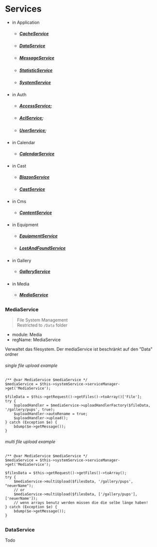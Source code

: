 # Services
- in Application
    - ##### [CacheService](#CacheService)
    - ##### [DataService](#DataService)
    - ##### [MessageService](#MessageService)
    - ##### [StatisticService](#StatisticService)
    - ##### [SystemService](#SystemService)
- in Auth
    - ##### [AccessService](#AccessService);
    - ##### [AclService](#AclService);
    - ##### [UserService](#UserService);
- in Calendar
    - ##### [CalendarService](#CalendarService)
- in Cast
    - ##### [BlazonService](#BlazonService)
    - ##### [CastService](#CastService)
- in Cms
    - ##### [ContentService](#ContentService)
- in Equipment
    - ##### [EquipmentService](#EquipmentService)
    - ##### [LostAndFoundService](#LostAndFoundService)
- in Gallery
    - ##### [GalleryService](#GalleryService)
- in Media
    - ##### [MediaService](#MediaService)



<a name="MediaService"></a>
---
### MediaService
>File System Management  
>Restricted to `/Data` folder
- module: Media
- regName: MediaService

Verwaltet das filesystem. Der mediaService ist beschränkt auf den "Data" ordner


###### single file upload example
```
/** @var MediaService $mediaService */
$mediaService = $this->systemService->serviceManager->get('MediaService');

$fileData = $this->getRequest()->getFiles()->toArray()['File'];
try {
    $uploadHandler = $mediaService->uploadHandlerFactory($fileData, '/gallery/pups', true);
    $uploadHandler->autoRename = true;
    $uploadHandler->upload();
} catch (Exception $e) {
    bdump($e->getMessage());
}

```

###### multi file upload example
```
/** @var MediaService $mediaService */
$mediaService = $this->systemService->serviceManager->get('MediaService');

$filesData = $this->getRequest()->getFiles()->toArray();
try {
    $mediaService->multiUpload($filesData, '/gallery/pups', "neuerName");
    // or 
    $mediaService->multiUpload($filesData, ['/gallery/pups'], ['neuerName']);
    // wenn arrays benutz werden müssen die die selbe länge haben!
} catch (Exception $e) {
    bdump($e->getMessage());
}
```

<a name="DataService"></a>
---
### DataService
Todo